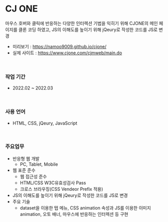 # CJ ONE
마우스 호버와 클릭에 반응하는 다양한 인터렉션 기법을 익히기 위해 CJONE의 메인 페이지를 클론 코딩 하였고, JS의 이해도를 높이기 위해 jQeury로 작성한 코드를 JS로 변경
- 미리보기 : https://namoo9009.github.io/cjone/
- 실제 사이트 : https://www.cjone.com/cjmweb/main.do

<br/>

### 작업 기간
- 2022.02 ~ 2022.03

<br/>

### 사용 언어
- HTML, CSS, jQeury, JavaScript

<br/>

### 주요업무
<ul>
    <li>반응형 웹 개발
        <ul>
            <li>PC, Tablet, Mobile</li>
        </ul>
    </li>
    <li>웹 표준 준수
        <ul>
            <li>웹 접근성 준수</li>
            <li>HTML/CSS W3C유효성검사 Pass</li>
            <li>크로스 브라우징(CSS Vendeor Prefix 적용)</li>
        </ul>
    </li>
</li>
<li>JS의 이해도를 높이기 위해 jQeury로 작성한 코드를 JS로 변경 </li>
<li>주요 기술
    <ul>
        <li>dataset을 이용한 탭 메뉴, CSS animation 속성과 JS를 이용한 이미지 animation, 오토 배너, 마우스에 반응하는 인터렉션 등 구현</li>
    </ul>
</li>
</ul>
